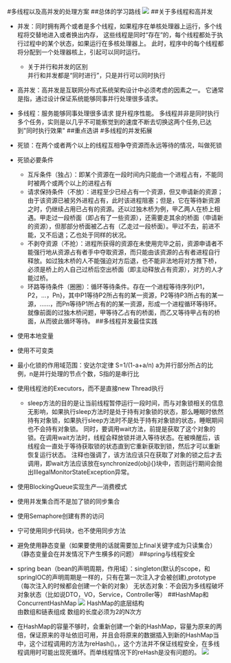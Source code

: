 #多线程以及高并发的处理方案
##总体的学习路线
![](/home/panghu/IdeaProjects/concurrency/src/main/resources/pictures/并发编程学习路线.png)
##关于多线程和高并发
* 并发：同时拥有两个或者是多个线程，如果程序在单核处理器上运行，多个线程将交替地进入或者换出内存，
这些线程是同时“存在”的，每个线程都处于执行过程中的某个状态，如果运行在多核处理器上。
此时，程序中的每个线程都将分配到一个处理器核上，引起可以同时运行。
    * 关于并行和并发的区别
    <br>并行和并发都是“同时进行”，只是并行可以同时执行</br>
    
* 高并发：高并发是互联网分布式系统架构设计中必须考虑的因素之一。
它通常是指，通过设计保证系统能够同事并行处理很多请求。
* 多线程：服务能够同事处理很多请求  提升程序性能。
多线程并非是同时执行多个任务，实则是以几乎不可能察觉到的速度不断去切换这两个任务,已达到"同时执行效果"
##重点选讲
#多线程的并发拓展
* 死锁：在两个或者两个以上的线程互相争夺资源而永远等待的情况，叫做死锁
* 死锁必要条件
    * 互斥条件（独占）：即某个资源在一段时间内只能由一个进程占有，不能同时被两个或两个以上的进程占有
    * 请求保持条件（不放）：进程至少已经占有一个资源，但又申请新的资源；由于该资源已被另外进程占有，此时该进程阻塞；但是，它在等待新资源之时，仍继续占用已占有的资源。还以过独木桥为例，甲乙两人在桥上相遇。甲走过一段桥面（即占有了一些资源），还需要走其余的桥面（申请新的资源），但那部分桥面被乙占有（乙走过一段桥面）。甲过不去，前进不能，又不后退；乙也处于同样的状况。
    * 不剥夺资源（不抢）：进程所获得的资源在未使用完毕之前，资源申请者不能强行地从资源占有者手中夺取资源，而只能由该资源的占有者进程自行释放。如过独木桥的人不能强迫对方后退，也不能非法地将对方推下桥，必须是桥上的人自己过桥后空出桥面（即主动释放占有资源），对方的人才能过桥。
    * 环路等待条件（圈圈）：循环等待条件。存在一个进程等待序列{P1，P2，...，Pn}，其中P1等待P2所占有的某一资源，P2等待P3所占有的某一源，......，而Pn等待P1所占有的的某一资源，形成一个进程循环等待环。就像前面的过独木桥问题，甲等待乙占有的桥面，而乙又等待甲占有的桥面，从而彼此循环等待。
##多线程并发最佳实践
* 使用本地变量
* 使用不可变类
* 最小化锁的作用域范围：安达尔定律 S=1/(1-a+a/n)   a为并行部分所占的比例，n是并行处理的节点个数，S指的是串行比
* 使用线程池的Executors，而不是直接new Thread执行
    * sleep方法的目的是让当前线程暂停运行一段时间，而与对象锁相关的信息无影响，如果执行sleep方法时是处于持有对象锁的状态，那么睡眠时依然持有对象锁，如果执行sleep方法时不是处于持有对象锁的状态，睡眠期间也不会持有对象锁。
      同时，要调用wait方法，前提是获取了这个对象的锁。在调用wait方法时，线程会释放锁并进入等待状态。在被唤醒后，该线程会一直处于等待获取锁的状态直到它重新获取到锁，然后才可以重新恢复运行状态。
      注释也强调了，该方法应该只在获取了对象的锁之后才去调用，即wait方法应该放在synchronized(obj){}块中，否则运行期间会抛出IllegalMonitorStateException异常。
* 使用BlockingQueue实现生产—消费模式
* 使用并发集合而不是加了锁的同步集合
* 使用Semaphore创建有界的访问
* 宁可使用同步代码块，也不使用同步方法
* 避免使用静态变量（如果要使用的话就需要加上final关键字成为只读集合）（静态变量会在并发情况下产生横多的问题）
##spring与线程安全
* spring bean（bean的声明周期，作用域）：singleton(默认的scope，和springIOC的声明周期是一样的，只有在第一次注入才会被创建),prototype（每次注入的时候都会创建一个新的对象）
  无状态对象：不会因为多线程破坏对象状态（比如说DTO，VO，Service，Controller等）
##HashMap和ConcurrentHashMap
![](/home/panghu/IdeaProjects/concurrency/src/main/resources/pictures/HashMap.png)
HashMap的底层结构
<br>由数组和链表组成
数组的长度必须为2的N次方
* 在HashMap的容量不够时，会重新创建一个新的HashMap，容量为原来的两倍，保证原来的寻址依旧可用，并且会将原来的数据插入到新的HashMap当中，这个过程调用的方法为reHash()。，这个方法并不保证线程安全，在多线程调用时可能出现死循环。而单线程情况下的reHash是没有问题的。
![](/home/panghu/IdeaProjects/concurrency/src/main/resources/pictures/HashMap2.png)